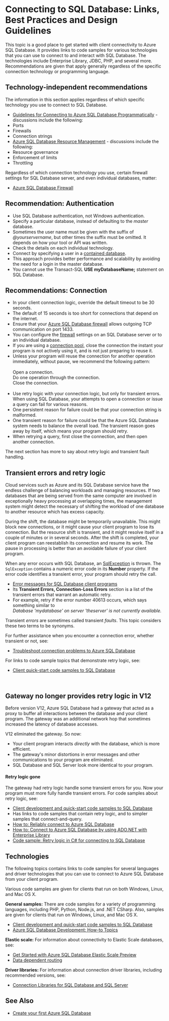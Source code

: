 <properties 
	pageTitle="Connecting to SQL Database: Links, Best Practices and Design Guidelines" 
	description="A starting point topic that gathers together links and recommendations for client programs that connect to Azure SQL Database from technologies such as ADO.NET and PHP." 
	services="sql-database" 
	documentationCenter="" 
	authors="MightyPen" 
	manager="jeffreyg" 
	editor=""/>


<tags 
	ms.service="sql-database" 
	ms.workload="data-management" 
	ms.tgt_pltfrm="na" 
	ms.devlang="na" 
	ms.topic="article" 
	ms.date="07/24/2015" 
	ms.author="genemi"/>


# Connecting to SQL Database: Links, Best Practices and Design Guidelines


This topic is a good place to get started with client connectivity to Azure SQL Database. It provides links to code samples for various technologies that you can use to connect to and interact with SQL Database. The technologies include Enterprise Library, JDBC, PHP, and several more. Recommendations are given that apply generally regardless of the specific connection technology or programming language.


## Technology-independent recommendations


The information in this section applies regardless of which specific technology you use to connect to SQL Database.


- [Guidelines for Connecting to Azure SQL Database Programmatically](http://msdn.microsoft.com/library/azure/ee336282.aspx) - discussions include the following:
 - Ports
 - Firewalls
 - Connection strings
- [Azure SQL Database Resource Management](https://msdn.microsoft.com/library/azure/dn338083.aspx) - discussions include the following:
 - Resource governance
 - Enforcement of limits
 - Throttling


Regardless of which connection technology you use, certain firewall settings for SQL Database server, and even individual databases, matter:


- [Azure SQL Database Firewall](https://msdn.microsoft.com/library/azure/ee621782.aspx)


## Recommendation: Authentication


- Use SQL Database authentication, not Windows authentication.
- Specify a particular database, instead of defaulting to the *master* database.
- Sometimes the user name must be given with the suffix of *@yourservername*, but other times the suffix must be omitted. It depends on how your tool or API was written.
 - Check the details on each individual technology.
- Connect by specifying a user in a [contained database](http://msdn.microsoft.com/library/ff929071.aspx).
 - This approach provides better performance and scalability by avoiding the need for a login in the master database.
 - You cannot use the Transact-SQL **USE myDatabaseName;** statement on SQL Database.


## Recommendations: Connection


- In your client connection logic, override the default timeout to be 30 seconds.
 - The default of 15 seconds is too short for connections that depend on the internet.
- Ensure that your [Azure SQL Database firewall](http://msdn.microsoft.com/library/ee621782.aspx) allows outgoing TCP communication on port 1433.
 - You can configure the [firewall](http://msdn.microsoft.com/library/azure/ee621782.aspx) settings on an SQL Database server or to an individual database.
- If you are using a [connection pool](http://msdn.microsoft.com/library/8xx3tyca.aspx), close the connection the instant your program is not actively using it, and is not just preparing to reuse it.
 - Unless your program will reuse the connection for another operation immediately, without pause, we recommend the following pattern:
<br/><br/>Open a connection.
<br/>Do one operation through the connection.
<br/>Close the connection.<br/><br/>
- Use retry logic with your connection logic, but only for transient errors. When using SQL Database, your attempts to open a connection or issue a query can fail for various reasons.
 - One persistent reason for failure could be that your connection string is malformed.
 - One transient reason for failure could be that the Azure SQL Database system needs to balance the overall load. The transient reason goes away by itself, which means your program should retry.
 - When retrying a query, first close the connection, and then open another connection.


The next section has more to say about retry logic and transient fault handling.


## Transient errors and retry logic


Cloud services such as Azure and its SQL Database service have the endless challenge of balancing workloads and managing resources. If two databases that are being served from the same computer are involved in exceptionally heavy processing at overlapping times, the management system might detect the necessary of shifting the workload of one database to another resource which has excess capacity.


During the shift, the database might be temporarily unavailable. This might block new connections, or it might cause your client program to lose its connection. But the resource shift is transient, and it might resolve itself in a couple of minutes or in several seconds. After the shift is completed, your client program can reestablish its connection and resume its work. The pause in processing is better than an avoidable failure of your client program.


When any error occurs with SQL Database, an [SqlException](https://msdn.microsoft.com/library/system.data.sqlclient.sqlexception.aspx) is thrown. The `SqlException` contains a numeric error code in its **Number** property. If the error code identifies a transient error, your program should retry the call.


- [Error messages for SQL Database client programs](sql-database-develop-error-messages.md)
 - Its **Transient Errors, Connection-Loss Errors** section is a list of the transient errors that warrant an automatic retry.
 - For example, retry if the error number 40613 occurs, which says something similar to<br/>*Database 'mydatabase' on server 'theserver' is not currently available.*


Transient *errors* are sometimes called transient *faults*. This topic considers these two terms to be synonyms.


For further assistance when you encounter a connection error, whether transient or not, see:


- [Troubleshoot connection problems to Azure SQL Database](http://support.microsoft.com/kb/2980233/)


For links to code sample topics that demonstrate retry logic, see:


- [Client quick-start code samples to SQL Database](sql-database-develop-quick-start-client-code-samples.md)


<a id="gatewaynoretry" name="gatewaynoretry">&nbsp;</a>


## Gateway no longer provides retry logic in V12


Before version V12, Azure SQL Database had a gateway that acted as a proxy to buffer all interactions between the database and your client program. The gateway was an additional network hop that sometimes increased the latency of database accesses.


V12 eliminated the gateway. So now:


- Your client program interacts *directly* with the database, which is more efficient.
- The gateway's minor distortions in error messages and other communications to your program are eliminated.
 - SQL Database and SQL Server look more identical to your program.


#### Retry logic gone


The gateway had retry logic handle some transient errors for you. Now your program must more fully handle transient errors. For code samples about retry logic, see:


- [Client development and quick-start code samples to SQL Database](sql-database-develop-quick-start-client-code-samples.md)
 - Has links to code samples that contain retry logic, and to simpler samples that connect-and-query.
- [How to: Reliably connect to Azure SQL Database](http://msdn.microsoft.com/library/azure/dn864744.aspx)
- [How to: Connect to Azure SQL Database by using ADO.NET with Enterprise Library](http://msdn.microsoft.com/library/azure/dn961167.aspx)
- [Code sample: Retry logic in C# for connecting to SQL Database](sql-database-develop-csharp-retry-windows.md)


## Technologies


The following topics contains links to code samples for several languages and driver technologies that you can use to connect to Azure SQL Database from your client program.


Various code samples are given for clients that run on both Windows, Linux, and Mac OS X.


**General samples:** There are code samples for a variety of programming languages, including PHP, Python, Node.js, and .NET CSharp. Also, samples are given for clients that run on Windows, Linux, and Mac OS X.


- [Client development and quick-start code samples to SQL Database](sql-database-develop-quick-start-client-code-samples.md)
- [Azure SQL Database Development: How-to Topics](http://msdn.microsoft.com/library/azure/ee621787.aspx)


**Elastic scale:** For information about connectivity to Elastic Scale databases, see:


- [Get Started with Azure SQL Database Elastic Scale Preview](sql-database-elastic-scale-get-started.md)
- [Data dependent routing](sql-database-elastic-scale-data-dependent-routing.md)


**Driver libraries:** For information about connection driver libraries, including recommended versions, see:


- [Connection Libraries for SQL Database and SQL Server](sql-database-libraries.md)


## See Also


- [Create your first Azure SQL Database](sql-database-get-started.md)

 